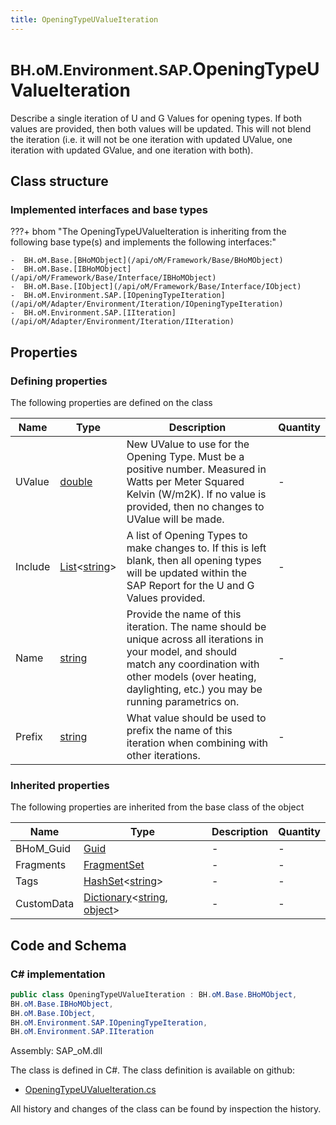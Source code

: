 ```yaml
---
title: OpeningTypeUValueIteration
---
```


# <small>BH.oM.Environment.SAP.</small>**OpeningTypeUValueIteration**

Describe a single iteration of U and G Values for opening types. If both values are provided, then both values will be updated. This will not blend the iteration (i.e. it will not be one iteration with updated UValue, one iteration with updated GValue, and one iteration with both).

## Class structure

### Implemented interfaces and base types

???+ bhom "The OpeningTypeUValueIteration is inheriting from the following base type(s) and implements the following interfaces:"

    -  BH.oM.Base.[BHoMObject](/api/oM/Framework/Base/BHoMObject)
    -  BH.oM.Base.[IBHoMObject](/api/oM/Framework/Base/Interface/IBHoMObject)
    -  BH.oM.Base.[IObject](/api/oM/Framework/Base/Interface/IObject)
    -  BH.oM.Environment.SAP.[IOpeningTypeIteration](/api/oM/Adapter/Environment/Iteration/IOpeningTypeIteration)
    -  BH.oM.Environment.SAP.[IIteration](/api/oM/Adapter/Environment/Iteration/IIteration)


## Properties



### Defining properties

The following properties are defined on the class

| Name             | Type             | Description      | Quantity         |
|------------------|------------------|------------------|------------------|
| UValue | [double](https://learn.microsoft.com/en-us/dotnet/api/System.Double?view=netstandard-2.0) | New UValue to use for the Opening Type. Must be a positive number. Measured in Watts per Meter Squared Kelvin (W/m2K). If no value is provided, then no changes to UValue will be made. | - |
| Include | [List](https://learn.microsoft.com/en-us/dotnet/api/System.Collections.Generic.List-1?view=netstandard-2.0)&lt;[string](https://learn.microsoft.com/en-us/dotnet/api/System.String?view=netstandard-2.0)&gt; | A list of Opening Types to make changes to. If this is left blank, then all opening types will be updated within the SAP Report for the U and G Values provided. | - |
| Name | [string](https://learn.microsoft.com/en-us/dotnet/api/System.String?view=netstandard-2.0) | Provide the name of this iteration. The name should be unique across all iterations in your model, and should match any coordination with other models (over heating, daylighting, etc.) you may be running parametrics on. | - |
| Prefix | [string](https://learn.microsoft.com/en-us/dotnet/api/System.String?view=netstandard-2.0) | What value should be used to prefix the name of this iteration when combining with other iterations. | - |


### Inherited properties
The following properties are inherited from the base class of the object

| Name             | Type             | Description      | Quantity         |
|------------------|------------------|------------------|------------------|
| BHoM_Guid | [Guid](https://learn.microsoft.com/en-us/dotnet/api/System.Guid?view=netstandard-2.0) | - | - |
| Fragments | [FragmentSet](/api/oM/Framework/Base/FragmentSet) | - | - |
| Tags | [HashSet](https://learn.microsoft.com/en-us/dotnet/api/System.Collections.Generic.HashSet-1?view=netstandard-2.0)&lt;[string](https://learn.microsoft.com/en-us/dotnet/api/System.String?view=netstandard-2.0)&gt; | - | - |
| CustomData | [Dictionary](https://learn.microsoft.com/en-us/dotnet/api/System.Collections.Generic.Dictionary-2?view=netstandard-2.0)&lt;[string](https://learn.microsoft.com/en-us/dotnet/api/System.String?view=netstandard-2.0), [object](https://learn.microsoft.com/en-us/dotnet/api/System.Object?view=netstandard-2.0)&gt; | - | - |


## Code and Schema

### C# implementation

``` C# title="C#"
public class OpeningTypeUValueIteration : BH.oM.Base.BHoMObject,
BH.oM.Base.IBHoMObject,
BH.oM.Base.IObject,
BH.oM.Environment.SAP.IOpeningTypeIteration,
BH.oM.Environment.SAP.IIteration
```

Assembly: SAP_oM.dll

The class is defined in C#. The class definition is available on github:

- [OpeningTypeUValueIteration.cs](https://github.com/BHoM/SAP_Toolkit/blob/develop/SAP_oM/Iteration\OpeningTypeUValueIteration.cs)

All history and changes of the class can be found by inspection the history.

